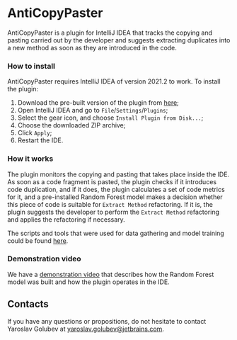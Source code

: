 # AntiCopyPaster

AntiCopyPaster is a plugin for IntelliJ IDEA that tracks the copying and pasting carried out by the developer and suggests extracting duplicates into a new method as soon as they are introduced in the code.

### How to install

AntiCopyPaster requires IntelliJ IDEA of version 2021.2 to work. To install the plugin:

1. Download the pre-built version of the plugin from [here](https://drive.google.com/file/d/1YfynZmAyLLS7rrexIyCTH98hv4u7F5PX/view?usp=sharing); 
2. Open IntelliJ IDEA and go to `File`/`Settings`/`Plugins`;
3. Select the gear icon, and choose `Install Plugin from Disk...`;
4. Choose the downloaded ZIP archive;
5. Click `Apply`;
6. Restart the IDE.

### How it works

The plugin monitors the copying and pasting that takes place inside the IDE. As soon as a code fragment is pasted, the plugin checks if it introduces code duplication, and if it does, the plugin calculates a set of code metrics for it, and a pre-installed Random Forest model makes a decision whether this piece of code is suitable for `Extract Method` refactoring. If it is, the plugin suggests the developer to perform the `Extract Method` refactoring and applies the refactoring if necessary.

The scripts and tools that were used for data gathering and model training could be found [here](https://github.com/JetBrains-Research/extract-method-experiments).

### Demonstration video

We have a [demonstration video](https://youtu.be/pazQDNcNtBw) that describes how the Random Forest model was built and how the plugin operates in the IDE.

## Contacts

If you have any questions or propositions, do not hesitate to contact Yaroslav Golubev at yaroslav.golubev@jetbrains.com.
